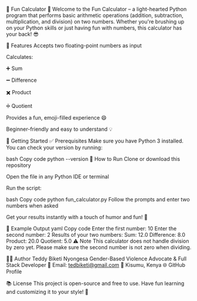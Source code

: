 🎉 Fun Calculator 🎉
Welcome to the Fun Calculator – a light-hearted Python program that performs basic arithmetic operations (addition, subtraction, multiplication, and division) on two numbers. Whether you're brushing up on your Python skills or just having fun with numbers, this calculator has your back! 😎

📌 Features
Accepts two floating-point numbers as input

Calculates:

➕ Sum

➖ Difference

✖️ Product

➗ Quotient

Provides a fun, emoji-filled experience 😄

Beginner-friendly and easy to understand 💡

🚀 Getting Started
✅ Prerequisites
Make sure you have Python 3 installed. You can check your version by running:

bash
Copy code
python --version
🧪 How to Run
Clone or download this repository

Open the file in any Python IDE or terminal

Run the script:

bash
Copy code
python fun_calculator.py
Follow the prompts and enter two numbers when asked

Get your results instantly with a touch of humor and fun! 🎊

📄 Example Output
yaml
Copy code
Enter the first number: 10
Enter the second number: 2
Results of your two numbers:
Sum: 12.0
Difference: 8.0
Product: 20.0
Quotient: 5.0
⚠️ Note
This calculator does not handle division by zero yet. Please make sure the second number is not zero when dividing.

🧑‍💻 Author
Teddy Biketi Nyongesa
Gender-Based Violence Advocate & Full Stack Developer
📧 Email: tedbiketi@gmail.com
📍 Kisumu, Kenya
🌐 GitHub Profile

📚 License
This project is open-source and free to use. Have fun learning and customizing it to your style! 🚀

